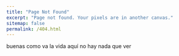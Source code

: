 ```yaml
---
title: "Page Not Found"
excerpt: "Page not found. Your pixels are in another canvas."
sitemap: false
permalink: /404.html
---
```

buenas como va la vida aquí no hay nada que ver
